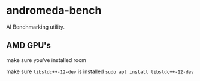 # andromeda-bench

AI Benchmarking utility.

## AMD GPU's

make sure you've installed rocm

make sure `libstdc++-12-dev` is installed `sudo apt install libstdc++-12-dev`